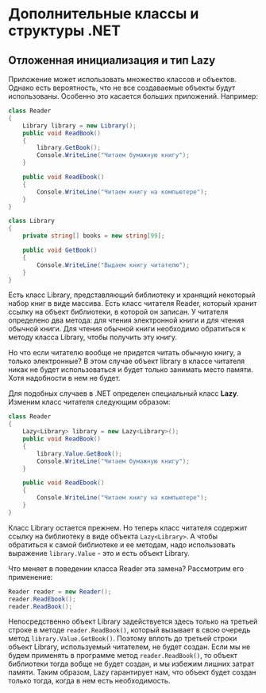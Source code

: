 # Дополнительные классы и структуры .NET

## Отложенная инициализация и тип Lazy

Приложение может использовать множество классов и объектов. Однако есть вероятность, что не все создаваемые объекты будут использованы. 
Особенно это касается больших приложений. Например:

```cs
class Reader
{
    Library library = new Library();
    public void ReadBook()
    {
        library.GetBook();
        Console.WriteLine("Читаем бумажную книгу");
    }

    public void ReadEbook()
    {
        Console.WriteLine("Читаем книгу на компьютере");
    }
}

class Library
{
    private string[] books = new string[99];

    public void GetBook()
    {
        Console.WriteLine("Выдаем книгу читателю");
    }
}
```

Есть класс Library, представляющий библиотеку и хранящий некоторый набор книг в виде массива. Есть класс читателя Reader, который хранит ссылку на объект 
библиотеки, в которой он записан. У читателя определено два метода: для чтения электронной книги и для чтения обычной книги. Для чтения обычной книги необходимо обратиться к методу класса 
Library, чтобы получить эту книгу.

Но что если читателю вообще не придется читать обычную книгу, а только электронные? В этом случае объект library в классе читателя никак не будет использоваться 
и будет только занимать место памяти. Хотя надобности в нем не будет.

Для подобных случаев в .NET определен специальный класс **Lazy<T>**. Изменим класс читателя следующим образом:

```cs
class Reader
{
    Lazy<Library> library = new Lazy<Library>();
    public void ReadBook()
    {
        library.Value.GetBook();
        Console.WriteLine("Читаем бумажную книгу");
    }

    public void ReadEbook()
    {
        Console.WriteLine("Читаем книгу на компьютере");
    }
}
```

Класс Library остается прежнем. Но теперь класс читателя содержит ссылку на библиотеку в виде объекта `Lazy<Library>`. А чтобы 
обратиться к самой библиотеке и ее методам, надо использовать выражение `library.Value` - это и есть объект Library.

Что меняет в поведении класса Reader эта замена? Рассмотрим его применение:

```cs
Reader reader = new Reader();
reader.ReadEbook();
reader.ReadBook();
```

Непосредственно объект Library задействуется здесь только на третьей строке в методе `reader.ReadBook()`, который вызывает в свою очередь 
метод `library.Value.GetBook()`. Поэтому вплоть до третьей строки объект Library, используемый читателем, не будет создан. Если мы не будем применять 
в программе метод `reader.ReadBook()`, то объект библиотеки тогда вобще не будет создан, и мы избежим лишних затрат памяти. Таким образом, Lazy<T> гарантирует нам, 
что объект будет создан только тогда, когда в нем есть необходимость.

